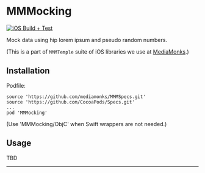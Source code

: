 # MMMocking

[![iOS Build + Test](https://github.com/mediamonks/MMMocking/workflows/iOS%20build%20+%20test/badge.svg)](https://github.com/mediamonks/MMMocking/actions?query=workflow%3A%22iOS+build+%2B+test%22)

Mock data using hip lorem ipsum and pseudo random numbers.

(This is a part of `MMMTemple` suite of iOS libraries we use at [MediaMonks](https://www.mediamonks.com/).)

## Installation

Podfile:

```
source 'https://github.com/mediamonks/MMMSpecs.git'
source 'https://github.com/CocoaPods/Specs.git'
...
pod 'MMMocking'
```

(Use 'MMMocking/ObjC' when Swift wrappers are not needed.)

## Usage

TBD

---
